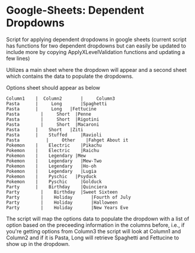 # Google-Sheets: Dependent Dropdowns
Script for applying dependent dropdowns in google sheets (current script has functions for two dependent dropdowns but can easily be updated to include more by copying ApplyXLevelValidation functions and updating a few lines)

Utilizes a main sheet where the dropdown will appear and a second sheet which contains the data to populate the dropdowns.

Options sheet should appear as below
```
Column1	   |  Column2		|     Column3
Pasta      |     Long		|Spaghetti
Pasta      |     Long   |Fettucine
Pasta	     |     Short  |Penne
Pasta	     |     Short  |Rigotini
Pasta   	 |     Short  |Macaroni
Pasta      |   	Short   |Ziti
Pasta      |   	Stuffed		|Ravioli
Pasta		   |     Other    |Fahget About it
Pokemon    |    Electric	|Pikachu
Pokemon    |    Electric	|Raichu
Pokemon    |    Legendary |Mew
Pokemon    |    Legendary	|Mew-Two
Pokemon    |    Legendary	|Ho-oh
Pokemon    |    Legendary	|Lugia
Pokemon    |    Pyschic   |Psyduck
Pokemon    |    Pyschic		|Golduck
Party      |    Birthday	|Quinciera
Party	     |    Birthday	|Sweet Sixteen
Party	     |    Holiday		|Fourth of July
Party	     |    Holiday		|Halloween
Party	     |    Holiday		|New Years Eve
```
The script will map the options data to populate the dropdown with a list of option based on the preceeding information in the columns before, i.e., if you're getting options from Column3 the script will look at Column1 and Column2 and if it is Pasta, Long will retrieve Spaghetti and Fettucine to show up in the dropdown.
